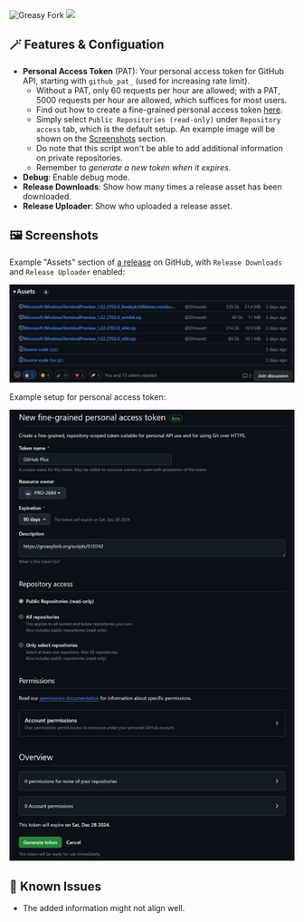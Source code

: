 ![Greasy Fork](https://img.shields.io/greasyfork/dt/510742) [![](https://img.shields.io/badge/Crazy%20Thur.-V%20me%2050-red?logo=kfc)](https://greasyfork.org/rails/active_storage/blobs/redirect/eyJfcmFpbHMiOnsibWVzc2FnZSI6IkJBaHBBaWZvIiwiZXhwIjpudWxsLCJwdXIiOiJibG9iX2lkIn19--10e04ed7ed56ae18d22cec6d675b34fd579cecab/wechat.jpeg?locale=zh-CN)

## 🪄 Features & Configuation

- **Personal Access Token** (PAT): Your personal access token for GitHub API, starting with `github_pat_` (used for increasing rate limit).
    - Without a PAT, only $60$ requests per hour are allowed; with a PAT, $5000$ requests per hour are allowed, which suffices for most users.
    - Find out how to create a fine-grained personal access token [here](https://docs.github.com/en/authentication/keeping-your-account-and-data-secure/managing-your-personal-access-tokens#creating-a-fine-grained-personal-access-token).
    - Simply select `Public Repositories (read-only)` under `Repository access` tab, which is the default setup. An example image will be shown on the [Screenshots](#-screenshots) section.
    - Do note that this script won't be able to add additional information on private repositories.
    - Remember to *generate a new token when it expires*.
- **Debug**: Enable debug mode.
- **Release Downloads**: Show how many times a release asset has been downloaded.
- **Release Uploader**: Show who uploaded a release asset.

## 🖼️ Screenshots

Example "Assets" section of [a release](https://github.com/microsoft/terminal/releases/tag/v1.22.2702.0) on GitHub, with `Release Downloads` and `Release Uploader` enabled:

![](./assets.png)

Example setup for personal access token:

![](./token.jpeg)

## 🤔 Known Issues

- The added information might not align well.
